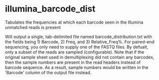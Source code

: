 # illumina_barcode_dist
Tabulates the frequencies at which each barcode seen in the Illumina unmatched reads is present

Will output a single, tab-delimited file named barcode_distribution.txt with the fields being 1) Barcode, 2) Freq, and 3) Relative_Freq%. For paired-end sequencing, you only need to supply one of the FASTQ files. By defualt, only a subset of the reads are sampled (configurable). Note that if the original sample sheet used in demultiplexing did not contain any barcodes, then the sample numbers are present in the read headers instead of barcode sequence. As a result, sample numbers would be written in the 'Barcode' column of the output file instead.
